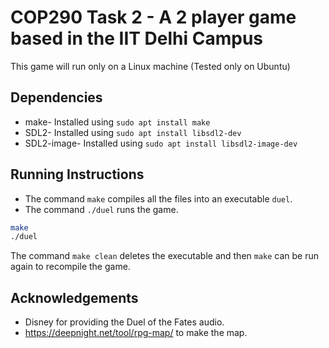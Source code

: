 # COP290 Task 2 - A 2 player game based in the IIT Delhi Campus

This game will run only on a Linux machine (Tested only on Ubuntu)

## Dependencies

- make- Installed using `sudo apt install make`
- SDL2- Installed using `sudo apt install libsdl2-dev`
- SDL2-image- Installed using `sudo apt install libsdl2-image-dev`

## Running Instructions

- The command `make` compiles all the files into an executable `duel`.
- The command `./duel` runs the game.

```bash
make
./duel
```

The command `make clean` deletes the executable and then `make` can be run again to recompile the game.

## Acknowledgements

- Disney for providing the Duel of the Fates audio.
- https://deepnight.net/tool/rpg-map/ to make the map.
